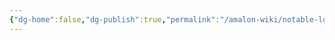 ```yaml
---
{"dg-home":false,"dg-publish":true,"permalink":"/amalon-wiki/notable-locations/the-four/","dgPassFrontmatter":true,"noteIcon":""}
---
```


